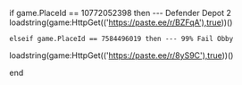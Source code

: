 if game.PlaceId == 10772052398 then --- Defender Depot 2
loadstring(game:HttpGet(('https://paste.ee/r/BZFqA'),true))()

    elseif game.PlaceId == 7584496019 then --- 99% Fail Obby
loadstring(game:HttpGet(('https://paste.ee/r/8yS9C'),true))()

end
